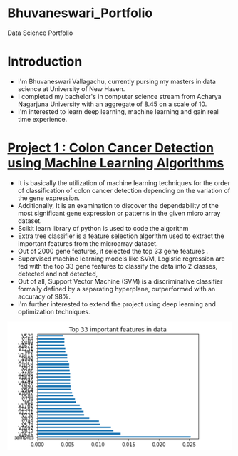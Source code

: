 # Bhuvaneswari_Portfolio
Data Science Portfolio
# Introduction
* I'm Bhuvaneswari Vallagachu, currently pursing my masters in data science at University of New Haven.
* I completed my bachelor's in computer science stream from Acharya Nagarjuna University with an aggregate of 8.45 on a scale of 10.
* I'm interested to learn deep learning, machine learning and gain real time experience. 
# [Project 1 : Colon Cancer Detection using Machine Learning Algorithms](https://github.com/Bhuvaneswari1108/Bhuvaneswari_Portfolio)
* It is basically the utilization of machine learning techniques for the order of classification of colon cancer detection depending on the variation of the gene expression. 
* Additionally, It is an examination to discover the dependability of the most significant gene expression or patterns in the given micro array dataset.
* Scikit learn library of python is used to code the algorithm
* Extra tree classifier is a feature selection algorithm used to extract the important features from the microarray dataset.
* Out of 2000 gene features, it selected the top 33 gene features .
* Supervised machine learning models like SVM, Logistic regression are fed with the top 33 gene features to classify the data into 2 classes, detected and not detected, 
* Out of all, Support Vector Machine (SVM) is a discriminative classifier formally defined by a separating hyperplane, outperformed with an accuracy of 98%. 
* I'm further interested to extend the project using deep learning and optimization techniques.

![](/images/Screenshot%20(15).png) 
